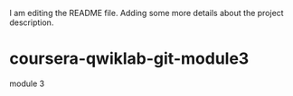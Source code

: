 I am editing the README file. Adding some more details about the project description.
# coursera-qwiklab-git-module3
module 3
